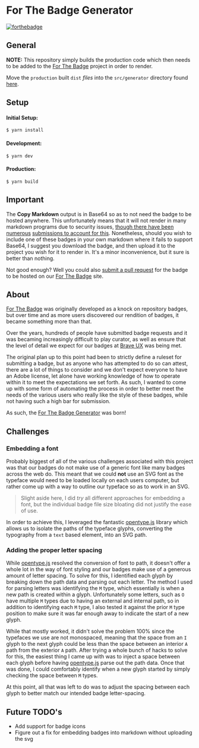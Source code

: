 # For The Badge Generator
[![forthebadge](https://forthebadge.com/images/badges/fuck-it-ship-it.svg)](https://forthebadge.com)

## General
**NOTE:** This repository simply builds the production code which then needs to be added to the [For The Badge](https://github.com/BraveUX/for-the-badge) project in order to render. 

Move the `production` built `dist` *files* into the `src/generator` directory found [here](https://github.com/BraveUX/for-the-badge).

## Setup

#### **Initial Setup:**
```command
$ yarn install
```

#### **Development:**
```command
$ yarn dev
```

#### **Production:**
```command
$ yarn build
```


## Important
The **Copy Markdown** output is in Base64 so as to not need the badge to be hosted anywhere. This unfortunately means that it will not render in many markdown programs due to security issues, [though there have been numerous](https://github.com/github/markup/issues/270) [submissions to account for this](https://github.com/gjtorikian/html-pipeline/pull/227). Nonetheless, should you wish to include one of these badges in your own markdown where it fails to support Base64, I suggest you download the badge, and then upload it to the project you wish for it to render in. It's a minor inconvenience, but it sure is better than nothing.

Not good enough? Well you could also [submit a pull request](https://github.com/BraveUX/for-the-badge#contributing) for the badge to be hosted on our [For The Badge](https://forthebadge.com/) site.

## About
[For The Badge](https://forthebadge.com/) was originally developed as a knock on repository badges, but over time and as more users discovered our rendition of badges, it became something more than that.

Over the years, hundreds of people have submitted badge requests and it was becaming increasingly difficult to play curator, as well as ensure that the level of detail we expect for our badges at [Brave UX](https://www.braveux.com) was being met.

The original plan up to this point had been to strictly define a ruleset for submitting a badge, but as anyone who has attempted to do so can attest, there are a lot of things to consider and we don't expect everyone to have an Adobe license, let alone have working knowledge of how to operate within it to meet the expectations we set forth. As such, I wanted to come up with some form of automating the process in order to better meet the needs of the various users who really like the style of these badges, while not having such a high bar for submission.

As such, the [For The Badge Generator](https://forthebadge.com/generator) was born!

## Challenges
### Embedding a font
Probably biggest of all of the various challenges associated with this project was that our badges do not make use of a generic font like many badges across the web do. This meant that we could **not** use an SVG font as the typeface would need to be loaded locally on each users computer, but rather come up with a way to outline our typeface so as to work in an SVG.

> Slight aside here, I did *try* all different approaches for embedding a font, but the individual badge file size bloating did not justify the ease of use.

In order to achieve this, I leveraged the fantastic [opentype.js](https://opentype.js.org/) library which allows us to isolate the paths of the typeface glyphs, converting the typography from a `text` based element, into an SVG path.

### Adding the proper letter spacing
While [opentype.js](https://opentype.js.org/) resolved the conversion of font to path, it doesn't offer a whole lot in the way of font styling and our badges make use of a generous amount of letter spacing. To solve for this, I identified each glyph by breaking down the path data and parsing out each letter. The method I used for parsing letters was identifying the `M` type, which essentially is when a new path is created within a glyph. Unfortunately some letters, such as `O` have multiple `M` types due to having an external and internal path, so in addition to identifying each `M` type, I also tested it against the prior `M` type position to make sure it was far enough away to indicate the start of a new glyph.

While that mostly worked, it didn't solve the problem 100% since the typefaces we use are not monospaced, meaning that the space from an `I` glyph to the next glyph could be less than the space between an interior `A` path from the exterior `A` path. After trying a whole bunch of hacks to solve for this, the easiest thing I came up with was to inject a space between each glyph before having [opentype.js](https://opentype.js.org/) parse out the path data. Once that was done, I could comfortably identify when a new glyph started by simply checking the space between `M` types.

At this point, all that was left to do was to adjust the spacing between each glyph to better match our intended badge letter-spacing.

## Future TODO's
  * Add support for badge icons
  * Figure out a fix for embedding badges into markdown without uploading the svg

